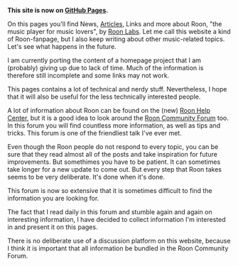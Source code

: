 **This site is now on [GitHub Pages](https://florib779.github.io/Roon/).**

On this pages you'll find News, [Articles](https://florib779.github.io/Roon/articles/), Links and more about Roon, "the music player for music lovers", by [Roon Labs](https://roonlabs.com). Let me call this website a kind of Roon-fanpage, but I also keep writing about other music-related topics. Let's see what happens in the future.

I am currently porting the content of a homepage project that I am (probably) giving up due to lack of time. Much of the information is therefore still incomplete and some links may not work.

This pages contains a lot of technical and nerdy stuff. Nevertheless, I hope that it will also be useful for the less technically interested people.

A lot of information about Roon can be found on the (new) [Roon Help Center](https://help.roonlabs.com/), but it is a good idea to look around the [Roon Community Forum](https://community.roonlabs.com/) too. In this forum you will find countless more information, as well as tips and tricks. This forum is one of the friendliest talk I've ever met.

Even though the Roon people do not respond to every topic, you can be sure that they read almost all of the posts and take inspiration for future improvements. But somethimes you have to be patient. It can sometimes take longer for a new update to come out. But every step that Roon takes seems to be very deliberate. It's done when it's done.

This forum is now so extensive that it is sometimes difficult to find the information you are looking for.

The fact that I read daily in this forum and stumble again and again on interesting information, I have decided to collect information I'm interested in and present it on this pages.

There is no deliberate use of a discussion platform on this website, because I think it is important that all information be bundled in the Roon Community Forum.
